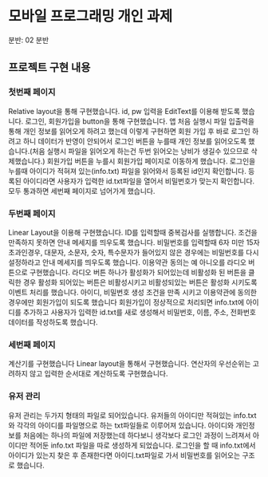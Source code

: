 # 모바일 프로그래밍 개인 과제
분반: 02 분반
## 프로젝트 구현 내용

### 첫번째 페이지
Relative layout을 통해 구현했습니다.
id, pw 입력을 EditText를 이용해 받도록 했습니다.
로그인, 회원가입을 button을 통해 구현했습니다.
앱 처음 실행시 파일 입출력을 통해 개인 정보를 읽어오게 하려고 했는데 이렇게 구현하면 회원 가입 후 바로 로그인 하려고 하니 데이터가 반영이 안되어서 로그인 버튼을 누를때 개인 정보를 읽어오도록 했습니다.(처음 실행시 파일을 읽어오게 하는건 두번 읽어오는 낭비가 생길수 있으므로 삭제했습니다.)
회원가입 버튼을 누를시 회원가입 페이지로 이동하게 했습니다.
로그인을 누를때 아이디가 적혀져 있는(info.txt) 파일을 읽어와서 등록된 id인지 확인합니다. 등록된 아이디라면 사용자가 입력한 id.txt파일을 열어서 비밀번호가 맞는지 확인합니다. 모두 통과하면 세번째 페이지로 넘어가게 했습니다.

### 두번째 페이지
Linear Layout을 이용해 구현했습니다.
ID를 입력할때 중복검사를 실행합니다. 조건을 만족하지 못하면 안내 메세지를 띄우도록 했습니다.
비밀번호를 입력할때 6자 미만 15자 초과인경우, 대문자, 소문자, 숫자, 특수문자가 들어있지 않은 경우에는 비밀번호를 다시 설정하라고 안내 메세지를 띄우도록 했습니다.
이용약관 동의는 예 아니오를 라디오 버튼으로 구현했습니다. 라디오 버튼 하나가 활성화가 되어있는데 비활성화 된 버튼을 클릭한 경우 활성화 되어있는 버튼은 비활성시키고 비활성되있는 버튼은 활성화 시키도록 이벤트 처리를 했습니다.
아이디, 비밀번호 생성 조건을 만족 시키고 이용약관에 동의한 경우에만 회원가입이 되도록 했습니다
회원가입이 정상적으로 처리되면 info.txt에 아이디를 추가하고 사용자가 입력한 id.txt를 새로 생성해서 비밀번호, 이름, 주소, 전화번호 데이터를 작성하도록 했습니다.

### 세번째 페이지
계산기를 구현했습니다
Linear layout을 통해서 구현했습니다.
연산자의 우선순위는 고려하지 않고 입력한 순서대로 계산하도록 구현했습니다.

### 유저 관리
유저 관리는 두가지 형태의 파일로 되어있습니다.
유저들의 아이디만 적혀있는 info.txt와
각각의 아이디를 파일명으로 하는 txt파일들로 이루어져 있습니다.
아이디와 개인정보를 처음에는 하나의 파일에 저장했는데 하다보니 생각보다 로그인 과정이 느려져서 아이디만 적어둔 info.txt 파일을 따로 생성하게 되었습니다.
로그인을 할 때 info.txt에서 아이디가 있는지 찾은 후 존재한다면 아이디.txt파일로 가서 비밀번호를 읽어오는 구조로 했습니다.
